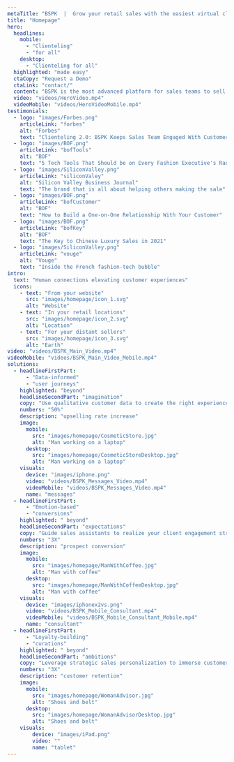```yaml
---
metaTitle: "BSPK  |  Grow your retail sales with the easiest virtual clienteling solution integrated with Cegid Y2, Salesforce and more."
title: "Homepage"
hero:
  headlines:
    mobile:
      - "Clienteling"
      - "for all"
    desktop:
      - "Clienteling for all"
  highlighted: "made easy"
  ctaCopy: "Request a Demo"
  ctaLink: "contact/"
  content: "BSPK is the most advanced platform for sales teams to sell with video, chat and curated experiences to engage, convert and retain customers."
  video: "videos/HeroVideo.mp4"
  videoMobile: "videos/HeroVideoMobile.mp4"
testimonials:
  - logo: "images/Forbes.png"
    articleLink: "forbes"
    alt: "Forbes"
    text: "Clienteling 2.0: BSPK Keeps Sales Team Engaged With Customers Despite Store Closures"
  - logo: "images/BOF.png"
    articleLink: "bofTools"
    alt: "BOF"
    text: "5 Tech Tools That Should be on Every Fashion Executive's Radar"
  - logo: "images/SiliconValley.png"
    articleLink: "siliconValey"
    alt: "Silicon Valley Business Journal"
    text: "The brand that is all about helping others making the sale"
  - logo: "images/BOF.png"
    articleLink: "bofCustomer"
    alt: "BOF"
    text: "How to Build a One-on-One Relationship With Your Customer"
  - logo: "images/BOF.png"
    articleLink: "bofKey"
    alt: "BOF"
    text: "The Key to Chinese Luxury Sales in 2021"
  - logo: "images/SiliconValley.png"
    articleLink: "vouge"
    alt: "Vouge"
    text: "Inside the French fashion-tech bubble"
intro:
  text: "Human connections elevating customer experiences"
  icons:
    - text: "From your website"
      src: "images/homepage/icon_1.svg"
      alt: "Website"
    - text: "In your retail locations"
      src: "images/homepage/icon_2.svg"
      alt: "Location"
    - text: "For your distant sellers"
      src: "images/homepage/icon_3.svg"
      alt: "Earth"
video: "videos/BSPK_Main_Video.mp4"
videoMobile: "videos/BSPK_Main_Video_Mobile.mp4"
solutions:
  - headlineFirstPart:
      - "Data-informed"
      - "user journeys"
    highlighted: "beyond"
    headlineSecondPart: "imagination"
    copy: "Use qualitative customer data to create the right experience at the right time for optimal sales conversion."
    numbers: "50%"
    description: "upselling rate increase"
    image:
      mobile:
        src: "images/homepage/CosmeticStore.jpg"
        alt: "Man working on a laptop"
      desktop:
        src: "images/homepage/CosmeticStoreDesktop.jpg"
        alt: "Man working on a laptop"
    visuals:
      device: "images/iphone.png"
      video: "videos/BSPK_Messages_Video.mp4"
      videoMobile: "videos/BSPK_Messages_Video.mp4"
      name: "messages"
  - headlineFirstPart:
      - "Emotion-based"
      - "conversions"
    highlighted: " beyond"
    headlineSecondPart: "expectations"
    copy: "Guide sales assistants to realize your client engagement strategy."
    numbers: "3X"
    description: "prospect conversion"
    image:
      mobile:
        src: "images/homepage/ManWithCoffee.jpg"
        alt: "Man with coffee"
      desktop:
        src: "images/homepage/ManWithCoffeeDesktop.jpg"
        alt: "Man with coffee"
    visuals:
      device: "images/iphonex2vs.png"
      video: "videos/BSPK_Mobile_Consultant.mp4"
      videoMobile: "videos/BSPK_Mobile_Consultant_Mobile.mp4"
      name: "consultant"
  - headlineFirstPart:
      - "Loyalty-building"
      - "curations"
    highlighted: " beyond"
    headlineSecondPart: "ambitions"
    copy: "Leverage strategic sales personalization to immerse customers into the brand universe."
    numbers: "3X"
    description: "customer retention"
    image:
      mobile:
        src: "images/homepage/WomanAdvisor.jpg"
        alt: "Shoes and belt"
      desktop:
        src: "images/homepage/WomanAdvisorDesktop.jpg"
        alt: "Shoes and belt"
    visuals:
        device: "images/iPad.png"
        video: ""
        name: "tablet"
---
```


<Homepage-Hero/>
<ClientOnly>
  <Homepage-NewsroomDesktop/>
  <Homepage-NewsroomMobile/>
</ClientOnly>
<Homepage-Intro/>
<Homepage-Solutions/>
<Newsletter/>